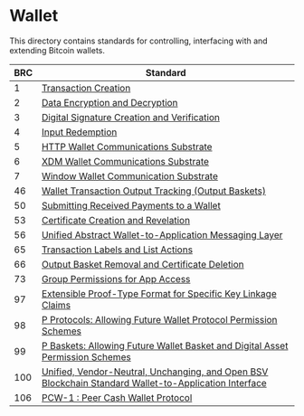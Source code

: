 # Wallet

This directory contains standards for controlling, interfacing with and extending Bitcoin wallets.

BRC | Standard
-----|------------------
1    | [Transaction Creation](./0001.md)
2    | [Data Encryption and Decryption](./0002.md)
3    | [Digital Signature Creation and Verification](./0003.md)
4    | [Input Redemption](./0004.md)
5    | [HTTP Wallet Communications Substrate](./0005.md)
6    | [XDM Wallet Communications Substrate](./0006.md)
7    | [Window Wallet Communication Substrate](./0007.md)
46   | [Wallet Transaction Output Tracking (Output Baskets)](./0046.md)
50   | [Submitting Received Payments to a Wallet](./0050.md)
53   | [Certificate Creation and Revelation](./0053.md)
56   | [Unified Abstract Wallet-to-Application Messaging Layer](./0056.md)
65   | [Transaction Labels and List Actions](./0065.md)
66   | [Output Basket Removal and Certificate Deletion](./0066.md)
73   | [Group Permissions for App Access](./0073.md)
97   | [Extensible Proof-Type Format for Specific Key Linkage Claims](./0097.md)
98   | [P Protocols: Allowing Future Wallet Protocol Permission Schemes](./0098.md)
99   | [P Baskets: Allowing Future Wallet Basket and Digital Asset Permission Schemes](./0099.md)
100  | [Unified, Vendor-Neutral, Unchanging, and Open BSV Blockchain Standard Wallet-to-Application Interface](./0100.md)
106  | [PCW-1 : Peer Cash Wallet Protocol](./0106.md)
